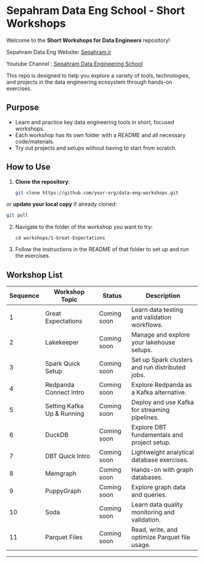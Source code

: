 # Sepahram Data Eng School - Short Workshops

Welcome to the **Short Workshops for Data Engineers** repository!  

Sepahram Data Eng Website: [Sepahram.ir](https://Sepahram.ir)

Youtube Channel : [Sepahram Data Engineering School](https://www.youtube.com/@Sepahram.School)

This repo is designed to help you explore a variety of tools, technologies, and projects in the data engineering ecosystem through hands-on exercises.

## Purpose

- Learn and practice key data engineering tools in short, focused workshops.
- Each workshop has its own folder with a README and all necessary code/materials.
- Try out projects and setups without having to start from scratch.

## How to Use

1. **Clone the repository**:
   ```bash
   git clone https://github.com/your-org/data-eng-workshops.git
   ```

or **update your local copy** if already cloned:

  ```bash
  git pull
  ```

2. Navigate to the folder of the workshop you want to try:

   ```
   cd workshops/1-Great-Expectations
   ```

3. Follow the instructions in the README of that folder to set up and run the exercises.

## Workshop List


| Sequence | Workshop Topic             | Status      | Description                                     |
| -------- | -------------------------- | ----------- | ----------------------------------------------- |
| 1        | Great Expectations         | Coming soon | Learn data testing and validation workflows.    |
| 2        | Lakekeeper                 | Coming soon | Manage and explore your lakehouse setups.       |
| 3        | Spark Quick Setup          | Coming soon | Set up Spark clusters and run distributed jobs. |
| 4        | Redpanda Connect Intro     | Coming soon | Explore Redpanda as a Kafka alternative.        |
| 5        | Setting Kafka Up & Running | Coming soon | Deploy and use Kafka for streaming pipelines.   |
| 6        | DuckDB                     | Coming soon | Explore DBT fundamentals and project setup.     |
| 7        | DBT Quick Intro            | Coming soon | Lightweight analytical database exercises.      |
| 8        | Memgraph                   | Coming soon | Hands-on with graph databases.                  |
| 9        | PuppyGraph                 | Coming soon | Explore graph data and queries.                 |
| 10       | Soda                       | Coming soon | Learn data quality monitoring and validation.   |
| 11       | Parquet Files              | Coming soon | Read, write, and optimize Parquet file usage.   |


---


